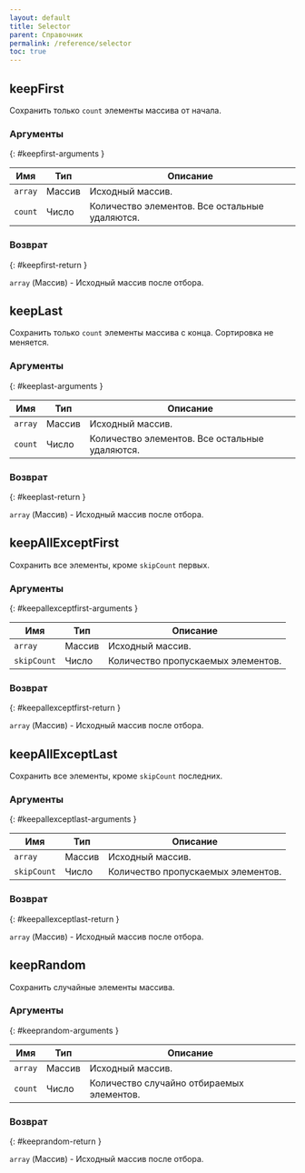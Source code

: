 ```yaml
---
layout: default
title: Selector
parent: Справочник
permalink: /reference/selector
toc: true
---
```


## keepFirst

Сохранить только `count` элементы массива от начала.

### Аргументы
{: #keepfirst-arguments }

| Имя | Тип | Описание |
|-----|-----|----------|
| `array` | Массив | Исходный массив. |
| `count` | Число | Количество элементов. Все остальные удаляются. |

### Возврат
{: #keepfirst-return }

`array` (Массив) - Исходный массив после отбора.

## keepLast

Сохранить только `count` элементы массива с конца. Сортировка не меняется.

### Аргументы
{: #keeplast-arguments }

| Имя | Тип | Описание |
|-----|-----|----------|
| `array` | Массив | Исходный массив. |
| `count` | Число | Количество элементов. Все остальные удаляются. |

### Возврат
{: #keeplast-return }

`array` (Массив) - Исходный массив после отбора.

## keepAllExceptFirst

Сохранить все элементы, кроме `skipCount` первых.

### Аргументы
{: #keepallexceptfirst-arguments }

| Имя | Тип | Описание |
|-----|-----|----------|
| `array` | Массив | Исходный массив. |
| `skipCount` | Число | Количество пропускаемых элементов. |

### Возврат
{: #keepallexceptfirst-return }

`array` (Массив) - Исходный массив после отбора.

## keepAllExceptLast

Сохранить все элементы, кроме `skipCount` последних.

### Аргументы
{: #keepallexceptlast-arguments }

| Имя | Тип | Описание |
|-----|-----|----------|
| `array` | Массив | Исходный массив. |
| `skipCount` | Число | Количество пропускаемых элементов. |

### Возврат
{: #keepallexceptlast-return }

`array` (Массив) - Исходный массив после отбора.

## keepRandom

Сохранить случайные элементы массива.

### Аргументы
{: #keeprandom-arguments }

| Имя | Тип | Описание |
|-----|-----|----------|
| `array` | Массив | Исходный массив. |
| `count` | Число | Количество случайно отбираемых элементов. |

### Возврат
{: #keeprandom-return }

`array` (Массив) - Исходный массив после отбора.
